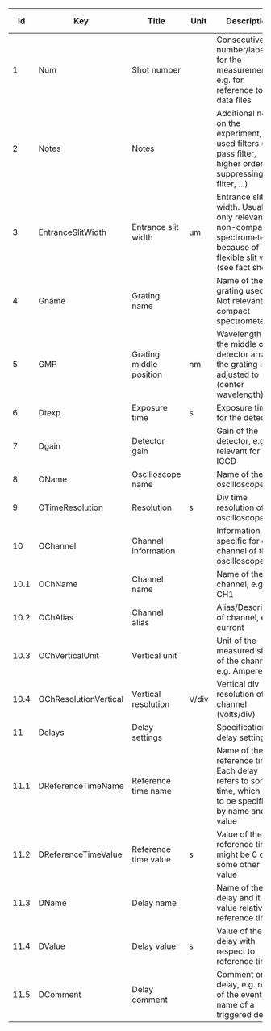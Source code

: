 |Id|Key|Title|Unit|Description|Type|Occ|Allowed values|
|-|-|-|-|-|-|-|-|
|1|Num|Shot number||Consecutive number/labels for the measurements, e.g. for reference to data files|string|1||
|2|Notes|Notes||Additional notes on the experiment, e.g. used filters (high pass filter, higher order suppressing filter, ...)|string|0||
|3|EntranceSlitWidth|Entrance slit width |µm|Entrance slit width. Usually only relevant for non-compact spectrometers, because of flexible slit width (see fact sheet).|number|0||
|4|Gname|Grating name||Name of the grating used. Not relevant for compact spectrometers.|string|0||
|5|GMP|Grating middle position|nm|Wavelength in the middle of the detector array the grating is adjusted to (center wavelength)|number|1||
|6|Dtexp|Exposure time|s|Exposure time for the detector|number|1||
|7|Dgain|Detector gain|| Gain of the detector, e.g. relevant for ICCD|number|0||
|8|OName|Oscilloscope name||Name of the oscilloscope|string|1||
|9|OTimeResolution|Resolution|s|Div time resolution of the oscilloscope|number|1||
|10|OChannel|Channel information||Information specific for each channel of the oscilloscope||1-n||
|10.1|OChName|Channel name||Name of the channel, e.g. CH1|string|1||
|10.2|OChAlias|Channel alias||Alias/Description of channel, e.g. current|string|0||
|10.3|OChVerticalUnit|Vertical unit||Unit of the measured signal of the channel, e.g. Ampere|string|1||
|10.4|OChResolutionVertical|Vertical resolution|V/div|Vertical div resolution of the channel (volts/div)|number|1||
|11|Delays|Delay settings||Specification of delay settings||0-n||
|11.1|DReferenceTimeName|Reference time name||Name of the reference time. Each delay refers to some time, which has to be specified by name and value|string|1||
|11.2|DReferenceTimeValue|Reference time value|s|Value of the reference time, might be 0 or some other value|number|1||
|11.3|DName|Delay name||Name of the delay and it value relative to reference time|string|1||
|11.4|DValue|Delay value|s|Value of the delay with respect to reference time|number|1||
|11.5|DComment|Delay comment||Comment on the delay, e.g. name of the event, name of a triggered device|string|0||
